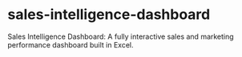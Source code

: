 # sales-intelligence-dashboard
Sales Intelligence Dashboard: A fully interactive sales and marketing performance dashboard built in Excel.
